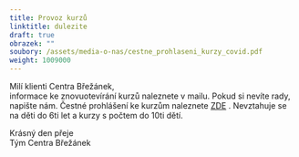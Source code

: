 ```yaml
---
title: Provoz kurzů
linktitle: dulezite
draft: true
obrazek: ""
soubory: /assets/media-o-nas/cestne_prohlaseni_kurzy_covid.pdf
weight: 1009000
---
```

Milí klienti Centra Břežánek,\
informace ke znovuotevírání kurzů naleznete v mailu. Pokud si nevíte rady, napište nám. Čestné prohlášení ke kurzům naleznete [ZDE](/assets/media-o-nas/cestne_prohlaseni_kurzy_covid.pdf) . Nevztahuje se na děti do 6ti let a kurzy s počtem do 10ti dětí.

Krásný den přeje\
Tým Centra Břežánek